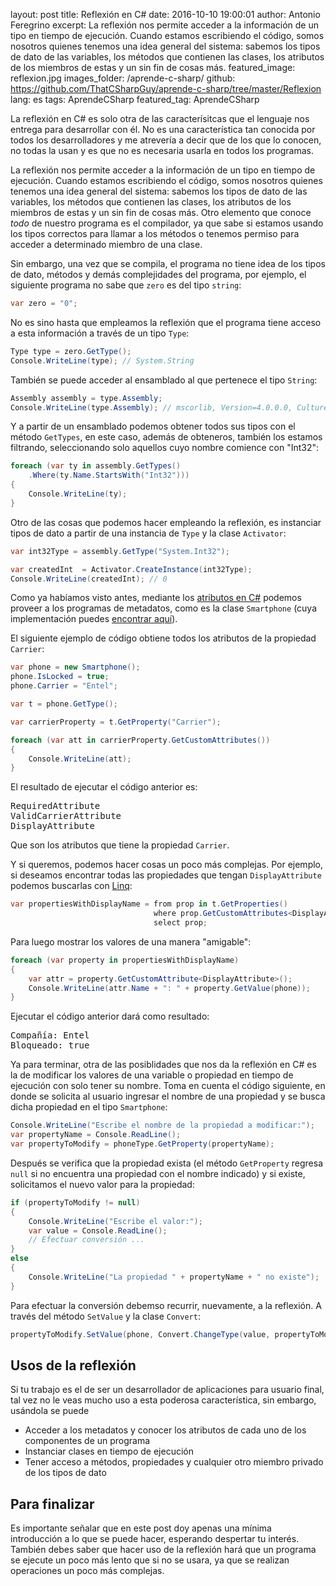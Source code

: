 layout: post
title: Reflexión en C#
date: 2016-10-10 19:00:01
author: Antonio Feregrino
excerpt: La reflexión nos permite acceder a la información de un tipo en tiempo de ejecución. Cuando estamos escribiendo el código, somos nosotros quienes tenemos una idea general del sistema&#58; sabemos los tipos de dato de las variables, los métodos que contienen las clases, los atributos de los miembros de estas y un sin fin de cosas más.
featured_image: reflexion.jpg
images_folder: /aprende-c-sharp/
github: https://github.com/ThatCSharpGuy/aprende-c-sharp/tree/master/Reflexion
lang: es
tags: AprendeCSharp
featured_tag: AprendeCSharp

La reflexión en C# es solo otra de las caracterísitcas que el lenguaje nos entrega para desarrollar con él. No es una característica tan conocida por todos los desarrolladores y me atrevería a decir que de los que lo conocen, no todas la usan y es que no es necesaria usarla en todos los programas.

La reflexión nos permite acceder a la información de un tipo en tiempo de ejecución. Cuando estamos escribiendo el código, somos nosotros quienes tenemos una idea general del sistema: sabemos los tipos de dato de las variables, los métodos que contienen las clases, los atributos de los miembros de estas y un sin fin de cosas más. Otro elemento que conoce *todo* de nuestro programa es el compilador, ya que sabe si estamos usando los tipos correctos para llamar a los métodos o tenemos permiso para acceder a determinado miembro de una clase.

Sin embargo, una vez que se compila, el programa no tiene idea de los tipos de dato, métodos y demás complejidades del programa, por ejemplo, el siguiente programa no sabe que `zero` es del tipo `string`:

```csharp  
var zero = "0";
```  

No es sino hasta que empleamos la reflexión que el programa tiene acceso a esta información a través de un tipo `Type`:  

```csharp  
Type type = zero.GetType();
Console.WriteLine(type); // System.String
```    

También se puede acceder al ensamblado al que pertenece el tipo `String`:

```csharp  
Assembly assembly = type.Assembly;
Console.WriteLine(type.Assembly); // mscorlib, Version=4.0.0.0, Culture=neutral, PublicKeyToken=b77a5c561934e089
```  

Y a partir de un ensamblado podemos obtener todos sus tipos con el método `GetTypes`, en este caso, además de obteneros, también los estamos filtrando, seleccionando solo aquellos cuyo nombre comience con "Int32":

```csharp  
foreach (var ty in assembly.GetTypes()
    .Where(ty.Name.StartsWith("Int32")))
{
    Console.WriteLine(ty);
}
```  

Otro de las cosas que podemos hacer empleando la reflexión, es instanciar tipos de dato a partir de una instancia de `Type` y la clase `Activator`:

```csharp  
var int32Type = assembly.GetType("System.Int32");

var createdInt  = Activator.CreateInstance(int32Type);
Console.WriteLine(createdInt); // 0
```  

Como ya habíamos visto antes, mediante los <a href="../atributos-c-sharp" target="_blank">atributos en C#</a> podemos proveer a los programas de metadatos, como es la clase `Smartphone` (cuya implementación puedes <a href="https://github.com/ThatCSharpGuy/aprende-c-sharp/blob/master/Reflexion/Smartphone.cs#L10" target="_blank">encontrar aquí</a>). 

El siguiente ejemplo de código obtiene todos los atributos de la propiedad `Carrier`:

```csharp  
var phone = new Smartphone();
phone.IsLocked = true;
phone.Carrier = "Entel";

var t = phone.GetType();

var carrierProperty = t.GetProperty("Carrier");

foreach (var att in carrierProperty.GetCustomAttributes())
{
    Console.WriteLine(att);
}
```  

El resultado de ejecutar el código anterior es:  

<pre>
RequiredAttribute
ValidCarrierAttribute
DisplayAttribute
</pre>

Que son los atributos que tiene la propiedad `Carrier`.

Y si queremos, podemos hacer cosas un poco más complejas. Por ejemplo, si deseamos encontrar todas las propiedades que tengan `DisplayAttribute` podemos buscarlas con <a href="../linq-en-c-sharp">Linq</a>:

```csharp  
var propertiesWithDisplayName = from prop in t.GetProperties()
                                where prop.GetCustomAttributes<DisplayAttribute>().Any()
                                select prop;
``` 

Para luego mostrar los valores de una manera "amigable":

```csharp  
foreach (var property in propertiesWithDisplayName)
{
    var attr = property.GetCustomAttribute<DisplayAttribute>();
    Console.WriteLine(attr.Name + ": " + property.GetValue(phone));
}
```  

Ejecutar el código anterior dará como resultado:

<pre>
Compañía: Entel
Bloqueado: true
</pre>  

Ya para terminar, otra de las posiblidades que nos da la reflexión en C# es la de modificar los valores de una variable o propiedad en tiempo de ejecución con solo tener su nombre. Toma en cuenta el código siguiente, en donde se solicita al usuario ingresar el nombre de una propiedad y se busca dicha propiedad en el tipo `Smartphone`:

```csharp  
Console.WriteLine("Escribe el nombre de la propiedad a modificar:");
var propertyName = Console.ReadLine();
var propertyToModify = phoneType.GetProperty(propertyName);
```  

Después se verifica que la propiedad exista (el método `GetProperty` regresa `null` si no encuentra una propiedad con el nombre indicado) y si existe, solicitamos el nuevo valor para la propiedad:

```csharp  
if (propertyToModify != null)
{
    Console.WriteLine("Escribe el valor:");
    var value = Console.ReadLine();
    // Efectuar conversión ... 
}
else
{
    Console.WriteLine("La propiedad " + propertyName + " no existe");
}
```  

Para efectuar la conversión debemso recurrir, nuevamente, a la reflexión. A través del método `SetValue` y la clase `Convert`: 

```csharp  
propertyToModify.SetValue(phone, Convert.ChangeType(value, propertyToModify.PropertyType));
```  

## Usos de la reflexión
Si tu trabajo es el de ser un desarrollador de aplicaciones para usuario final, tal vez no le veas mucho uso a esta poderosa característica, sin embargo, usándola se puede

 - Acceder a los metadatos y conocer los atributos de cada uno de los componentes de un programa  
 - Instanciar clases en tiempo de ejecución  
 - Tener acceso a métodos, propiedades y cualquier otro miembro privado de los tipos de dato  

## Para finalizar  
Es importante señalar que en este post doy apenas una mínima introducción a lo que se puede hacer, esperando despertar tu interés. También debes saber que hacer uso de la reflexión hará que un programa se ejecute un poco más lento que si no se usara, ya que se realizan operaciones un poco más complejas.  
